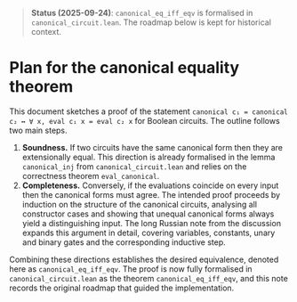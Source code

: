 > **Status (2025-09-24)**: `canonical_eq_iff_eqv` is formalised in `canonical_circuit.lean`.  The roadmap below is kept for historical context.
>
# Plan for the canonical equality theorem

This document sketches a proof of the statement
`canonical c₁ = canonical c₂ ↔ ∀ x, eval c₁ x = eval c₂ x` for Boolean circuits.
The outline follows two main steps.

1. **Soundness.**  If two circuits have the same canonical form then they
   are extensionally equal.  This direction is already formalised in the
   lemma `canonical_inj` from `canonical_circuit.lean` and relies on the
   correctness theorem `eval_canonical`.
2. **Completeness.**  Conversely, if the evaluations coincide on every
   input then the canonical forms must agree.  The intended proof proceeds
   by induction on the structure of the canonical circuits, analysing all
   constructor cases and showing that unequal canonical forms always yield
   a distinguishing input.  The long Russian note from the discussion
   expands this argument in detail, covering variables, constants, unary
   and binary gates and the corresponding inductive step.

Combining these directions establishes the desired equivalence, denoted
here as `canonical_eq_iff_eqv`.  The proof is now fully formalised in
`canonical_circuit.lean` as the theorem `canonical_eq_iff_eqv`, and this
note records the original roadmap that guided the implementation.
